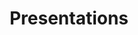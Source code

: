 ---
    layout: html.default.categories
    title: Presentations
    description: All my presentations...
    categories: [presentations]
---